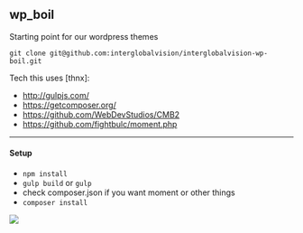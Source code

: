 wp_boil
-------

Starting point for our wordpress themes

`git clone git@github.com:interglobalvision/interglobalvision-wp-boil.git`

Tech this uses [thnx]:

- http://gulpjs.com/
- https://getcomposer.org/
- https://github.com/WebDevStudios/CMB2
- https://github.com/fightbulc/moment.php

---

#### Setup

- `npm install`
- `gulp build` or `gulp`
- check composer.json if you want moment or other things
- `composer install`

![](http://i.imgur.com/EKtRVZr.png)